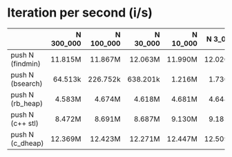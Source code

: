 # Iteration per second (i/s)

|                  |N 300_000|N 100_000|N 30_000|N 10_000| N 3_000| N 1_000|   N 300|   N 100|    N 30|    N 10|
|:-----------------|--------:|--------:|-------:|-------:|-------:|-------:|-------:|-------:|-------:|-------:|
|push N (findmin)  |  11.815M|  11.867M| 12.063M| 11.990M| 12.020M| 11.964M| 11.870M| 11.638M| 11.847M| 11.385M|
|push N (bsearch)  |  64.513k| 226.752k|638.201k|  1.216M|  1.730M|  2.056M|  2.434M|  2.859M|  3.687M|  4.437M|
|push N (rb_heap)  |   4.583M|   4.674M|  4.618M|  4.681M|  4.648M|  4.688M|  4.767M|  4.851M|  5.258M|  5.742M|
|push N (c++ stl)  |   8.472M|   8.691M|  8.687M|  9.130M|  9.185M|  9.143M|  8.908M|  8.906M|  8.271M|  7.040M|
|push N (c_dheap)  |  12.369M|  12.423M| 12.271M| 12.447M| 12.509M| 12.459M| 12.462M| 12.511M| 12.388M| 12.285M|
